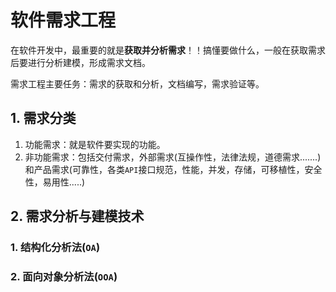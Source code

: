 # 软件需求工程

在软件开发中，最重要的就是**获取并分析需求**！！搞懂要做什么，一般在获取需求后要进行分析建模，形成需求文档。

需求工程主要任务：需求的获取和分析，文档编写，需求验证等。

## 1. 需求分类

1. 功能需求：就是软件要实现的功能。
2. 非功能需求：包括交付需求，外部需求(互操作性，法律法规，道德需求.......)和产品需求(可靠性，各类`API`接口规范，性能，并发，存储，可移植性，安全性，易用性.....)

## 2. 需求分析与建模技术

### 1. 结构化分析法(`OA`)

### 2. 面向对象分析法(`OOA`)





